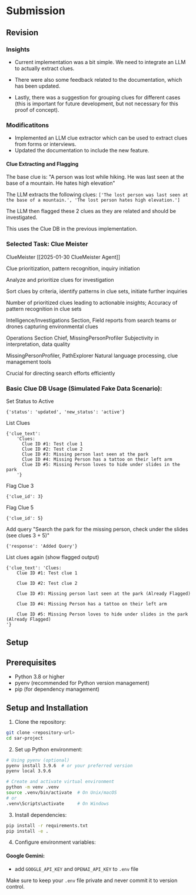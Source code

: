 # Submission

## Revision

### Insights

- Current implementation was a bit simple. We need to integrate an LLM to actually extract clues.

- There were also some feedback related to the documentation, which has been updated.

- Lastly, there was a suggestion for grouping clues for different cases (this is important for future development, but not necessary for this proof of concept).

### Modificatitons

- Implemented an LLM clue extractor which can be used to extract clues from forms or interviews.
- Updated the documentation to include the new feature.


#### Clue Extracting and Flagging

The base clue is: "A person was lost while hiking. He was last seen at the base of a mountain. He hates high elevation"

The LLM extracts the following clues:
`['The lost person was last seen at the base of a mountain.', 'The lost person hates high elevation.']`

The LLM then flagged these 2 clues as they are related and should be investigated.

This uses the Clue DB in the previous implementation.

### Selected Task: Clue Meister

ClueMeister              [[2025-01-30 ClueMeister Agent]]	

Clue prioritization, pattern recognition, inquiry initiation

Analyze and prioritize clues for investigation

Sort clues by criteria, identify patterns in clue sets, initiate further inquiries

Number of prioritized clues leading to actionable insights; Accuracy of pattern recognition in clue sets

Intelligence/Investigations Section, Field reports from search teams or drones capturing environmental clues

Operations Section Chief, MissingPersonProfiler	Subjectivity in interpretation, data quality

MissingPersonProfiler, PathExplorer	Natural language processing, clue management tools

Crucial for directing search efforts efficiently



### Basic Clue DB Usage (Simulated Fake Data Scenario):

Set Status to Active
```
{'status': 'updated', 'new_status': 'active'}
```

List Clues
```
{'clue_text': 
    'Clues:
      Clue ID #1: Test clue 1
      Clue ID #2: Test clue 2
      Clue ID #3: Missing person last seen at the park
      Clue ID #4: Missing Person has a tattoo on their left arm
      Clue ID #5: Missing Person loves to hide under slides in the park
    '}
```

Flag Clue 3
```
{'clue_id': 3}
```


Flag Clue 5
```
{'clue_id': 5}
```

Add query "Search the park for the missing person, check under the slides (see clues 3 + 5)"
```
{'response': 'Added Query'}
```

List clues again (show flagged output)
```
{'clue_text': 'Clues:
    Clue ID #1: Test clue 1

    Clue ID #2: Test clue 2

    Clue ID #3: Missing person last seen at the park (Already Flagged)

    Clue ID #4: Missing Person has a tattoo on their left arm

    Clue ID #5: Missing Person loves to hide under slides in the park (Already Flagged)
'}
```

## Setup


## Prerequisites

- Python 3.8 or higher
- pyenv (recommended for Python version management)
- pip (for dependency management)

## Setup and Installation

1. Clone the repository:
```bash
git clone <repository-url>
cd sar-project
```

2. Set up Python environment:
```bash
# Using pyenv (optional)
pyenv install 3.9.6  # or your preferred version
pyenv local 3.9.6

# Create and activate virtual environment
python -m venv .venv
source .venv/bin/activate  # On Unix/macOS
# or
.venv\Scripts\activate     # On Windows
```

3. Install dependencies:
```bash
pip install -r requirements.txt
pip install -e .
```

4. Configure environment variables:

#### Google Gemini:
- add `GOOGLE_API_KEY` and `OPENAI_API_KEY` to `.env` file

Make sure to keep your `.env` file private and never commit it to version control.